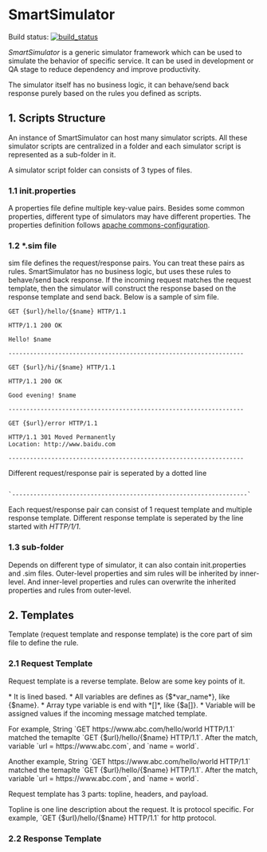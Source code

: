 # SmartSimulator
Build status: [![build_status](https://api.travis-ci.org/lujian213/smartsimulator.svg?branch=master)](https://travis-ci.org/lujian213/smartsimulator)

*SmartSimulator* is a generic simulator framework which can be used to simulate the behavior of specific service. It can be used in development or QA stage to reduce dependency and improve productivity.

The simulator itself has no business logic, it can behave/send back response purely based on the rules you defined as scripts.

## 1. Scripts Structure
An instance of SmartSimulator can host many simulator scripts. All these simulator scripts are centralized in a folder and each simulator script is represented as a sub-folder in it.

A simulator script folder can consists of 3 types of files.
###	1.1 init.properties	
A properties file define multiple key-value pairs. Besides some common properties, different type of simulators may have different properties. The properties definition follows [apache commons-configuration](http://commons.apache.org/proper/commons-configuration).
###	1.2 *.sim file	
sim file defines the request/response pairs. You can treat these pairs as rules. SmartSimulator has no business logic, but uses these rules to behave/send back response. If the incoming request matches the request template, then the simulator will construct the response  based on the response template and send back. Below is a sample of sim file.

```
GET {$url}/hello/{$name} HTTP/1.1

HTTP/1.1 200 OK

Hello! $name

------------------------------------------------------------------

GET {$url}/hi/{$name} HTTP/1.1

HTTP/1.1 200 OK

Good evening! $name

------------------------------------------------------------------

GET {$url}/error HTTP/1.1

HTTP/1.1 301 Moved Permanently
Location: http://www.baidu.com

------------------------------------------------------------------

```

Different request/response pair is seperated by a dotted line
<p><code>
`------------------------------------------------------------------`
</code></p>

Each request/response pair can consist of 1 request template and multiple response template. Different response template is seperated by the line started with *HTTP/1/1*.


###	1.3 sub-folder	
Depends on different type of simulator, it can also contain init.properties and .sim files. Outer-level properties and sim rules will be inherited by inner-level. And inner-level properties and rules can overwrite the inherited properties and rules from outer-level.

## 2. Templates
Template (request template and response template) is the core part of sim file to define the rule. 
### 2.1 Request Template
Request template is a reverse template. Below are some key points of it.
<p>
* It is lined based. 
* All variables are defines as {$*var_name*}, like {$name}.
* Array type variable is end with *[]*, like {$a[]}.
* Variable will be assigned values if the incoming message matched template.
</p>
<p>For example, String `GET https://www.abc.com/hello/world HTTP/1.1` matched the temaplte `GET {$url}/hello/{$name} HTTP/1.1`. After the match, variable `url = https://www.abc.com`, and `name = world`.</p>

<p>Another example, String `GET https://www.abc.com/hello/world HTTP/1.1` matched the temaplte `GET {$url}/hello/{$name} HTTP/1.1`. After the match, variable `url = https://www.abc.com`, and `name = world`.</p>
Request template has 3 parts: topline, headers, and payload.
<p>Topline is one line description about the request. It is protocol specific. For example, `GET {$url}/hello/{$name} HTTP/1.1` for http protocol.</p>

### 2.2 Response Template

